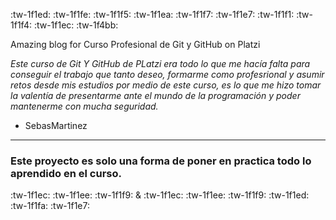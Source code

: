   :tw-1f1ed: :tw-1f1fe: :tw-1f1f5: :tw-1f1ea: :tw-1f1f7: :tw-1f1e7: :tw-1f1f1: :tw-1f1f4: :tw-1f1ec: :tw-1f4bb:
  
Amazing blog for Curso Profesional de Git y GitHub on Platzi

*Este curso de Git Y GitHub de PLatzi era todo lo que me hacía falta para conseguir el trabajo que tanto deseo, formarme como profesrional y asumir retos desde mis estudios por medio de este curso, es lo que me hizo tomar la valentía de presentarme ante el mundo de la programación y poder mantenerme con mucha seguridad.*

- SebasMartinez 


------------

### Este proyecto es solo una forma de poner en practica todo lo aprendido en el curso. 
:tw-1f1ec: :tw-1f1ee: :tw-1f1f9: & :tw-1f1ec: :tw-1f1ee: :tw-1f1f9: :tw-1f1ed: :tw-1f1fa: :tw-1f1e7:

